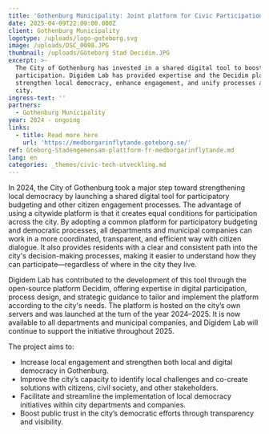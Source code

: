 ```yaml
---
title: 'Gothenburg Municipality: Joint platform for Civic Participation '
date: 2025-04-09T22:00:00.000Z
client: Gothenburg Municipality
logotype: /uploads/logo-goteborg.svg
image: /uploads/DSC_0098.JPG
thumbnail: /uploads/Göteborg Stad Decidim.JPG
excerpt: >-
  The City of Gothenburg has invested in a shared digital tool to boost citizen
  participation. Digidem Lab has provided expertise and the Decidim platform to
  strengthen local democracy, enhance engagement, and unify processes across the
  city.
ingress-text: ''
partners:
  - Gothenburg Municipality
year: 2024 - ongoing
links:
  - title: Read more here
    url: 'https://medborgarinflytande.goteborg.se/'
ref: Gteborg-Stadengemensam-plattform-fr-medborgarinflytande.md
lang: en
categories: _themes/civic-tech-utveckling.md
---
```


In 2024, the City of Gothenburg took a major step toward strengthening local democracy by launching a shared digital tool for participatory budgeting and other citizen engagement processes. The advantage of using a citywide platform is that it creates equal conditions for participation across the city. By adopting a common platform for participatory budgeting and democratic processes, all departments and municipal companies can work in a more coordinated, transparent, and efficient way with citizen dialogue. It also provides residents with a clear and consistent path into the city's decision-making processes, making it easier to understand how they can participate—regardless of where in the city they live.

Digidem Lab has contributed to the development of this tool through the open-source platform Decidim, offering expertise in digital participation, process design, and strategic guidance to tailor and implement the platform according to the city's needs. The platform is hosted on the city’s own servers and was launched at the turn of the year 2024–2025. It is now available to all departments and municipal companies, and Digidem Lab will continue to support the initiative throughout 2025.

The project aims to:

* Increase local engagement and strengthen both local and digital democracy in Gothenburg.
* Improve the city’s capacity to identify local challenges and co-create solutions with citizens, civil society, and other stakeholders.
* Facilitate and streamline the implementation of local democracy initiatives within city departments and companies.
* Boost public trust in the city’s democratic efforts through transparency and visibility.
